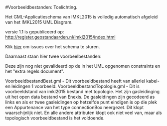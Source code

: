 #Voorbeeldbestanden: Toelichting.

Het GML-Applicatieschema van IMKL2015 is volledig automatisch afgeleid van het
IMKL2015 UML Diagram.

versie 1.1 is gepubliceerd op: http://register.geostandaarden.nl/imkl2015/index.html


Klik [hier](https://github.com/Geonovum/imkl2015-review/issues?q=is%3Aopen+is%3Aissue+label%3Axmlschema) om issues over het schema te sturen.

Daarnaast staan hier twee voorbeelbestanden:

Deze zijn nog niet gevalideerd op de in het UML opgenomen constraints en het "extra regels document".

VoorbeeldbestandBest.gml - Dit voorbeeldbestand heeft van allerlei kabel- en
   leidingen 1 voorbeeld.
VoorbeeldbestandTopologie.gml - Dit is voorbeeldstand van imkl2015 bestand met topologie. Het zijn
gasleidinging uit het open data bestand van Enexis. De gasleidingen zijn
gecodeerd as links en als er twee gasleidingen op hetzelfde punt eindigen is
op die plek een Appurtenance van het type connectionBox neergezet. Dit klopt
waarschijnlijk niet. En alle andere attributen klopt ook niet veel van, maar als
topologisch voorbeeldbestand is het voldoende.
